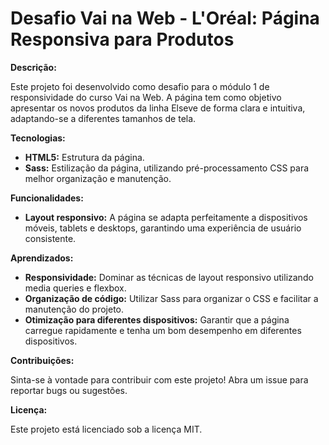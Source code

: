 # Desafio Vai na Web - L'Oréal: Página Responsiva para Produtos

**Descrição:**

Este projeto foi desenvolvido como desafio para o módulo 1 de responsividade do curso Vai na Web. A página tem como objetivo apresentar os novos produtos da linha Elseve de forma clara e intuitiva, adaptando-se a diferentes tamanhos de tela.

**Tecnologias:**

* **HTML5:** Estrutura da página.
* **Sass:** Estilização da página, utilizando pré-processamento CSS para melhor organização e manutenção.

**Funcionalidades:**

* **Layout responsivo:** A página se adapta perfeitamente a dispositivos móveis, tablets e desktops, garantindo uma experiência de usuário consistente.

**Aprendizados:**

* **Responsividade:** Dominar as técnicas de layout responsivo utilizando media queries e flexbox.
* **Organização de código:** Utilizar Sass para organizar o CSS e facilitar a manutenção do projeto.
* **Otimização para diferentes dispositivos:** Garantir que a página carregue rapidamente e tenha um bom desempenho em diferentes dispositivos.

**Contribuições:**

Sinta-se à vontade para contribuir com este projeto! Abra um issue para reportar bugs ou sugestões.

**Licença:**

Este projeto está licenciado sob a licença MIT.
